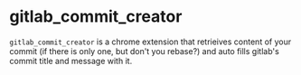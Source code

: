 # gitlab_commit_creator

`gitlab_commit_creator` is a chrome extension that retrieives content of
your commit (if there is only one, but don't you rebase?) and auto fills
gitlab's commit title and message with it.
